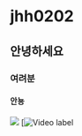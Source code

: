 # jhh0202
## 안녕하세요  
### 여려분  
#### 안뇽  
![](https://q4j2g5j9.stackpathcdn.com/ddg-thumbs/sm1/662339272b2c78610bfbc8d5125ab2331c663a0e.jpg)
[![Video label](https://www.youtube.com/watch?v=uPWSIBonxUA)
